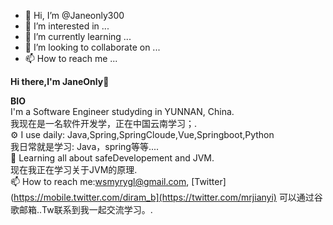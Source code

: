 - 👋 Hi, I’m @Janeonly300
- 👀 I’m interested in ...
- 🌱 I’m currently learning ...
- 💞️ I’m looking to collaborate on ...
- 📫 How to reach me ...

<!---
Janeonly300/Janeonly300 is a ✨ special ✨ repository because its `README.md` (this file) appears on your GitHub profile.
You can click the Preview link to take a look at your changes.
--->

<b>Hi there,I'm JaneOnly</b>👋<br>


<b>BIO</b><br>
 I'm a Software Engineer studyding in YUNNAN, China.<br>
我现在是一名软件开发学，正在中国云南学习；.<br>
⚙️ I use daily: Java,Spring,SpringCloude,Vue,Springboot,Python<br>
我日常就是学习: Java，spring等等....<br>
🌱 Learning all about safeDevelopement and JVM.<br>
现在我正在学习关于JVM的原理.<br>
📫 How to reach me:wsmyrygl@gmail.com,&nbsp;[Twitter](https://mobile.twitter.com/diram_b](https://twitter.com/mrjianyi)
可以通过谷歌邮箱..Tw联系到我一起交流学习。.<br>

<br><br>

